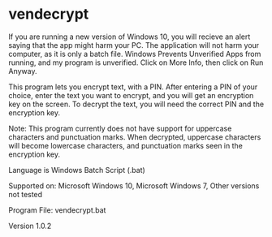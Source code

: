 # vendecrypt

If you are running a new version of Windows 10, you will recieve an alert saying that the app might harm your PC. 
The application will not harm your computer, as it is only a batch file. Windows Prevents Unverified Apps from running, and my program is unverified. 
Click on More Info, then click on Run Anyway. 

This program lets you encrypt text, with a PIN. After entering a PIN of your choice, enter the text you want to encrypt, and you will get an encryption key on the screen. 
To decrypt the text, you will need the correct PIN and the encryption key. 

Note: This program currently does not have support for uppercase characters and punctuation marks. When decrypted, uppercase characters will become lowercase characters, and punctuation marks seen in the encryption key. 

Language is Windows Batch Script (.bat) 

Supported on: 
Microsoft Windows 10, 
Microsoft Windows 7,
Other versions not tested 


Program File: vendecrypt.bat 



Version 1.0.2
